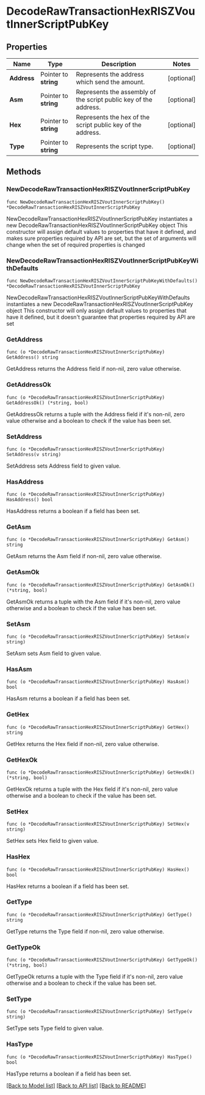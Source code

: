 # DecodeRawTransactionHexRISZVoutInnerScriptPubKey

## Properties

Name | Type | Description | Notes
------------ | ------------- | ------------- | -------------
**Address** | Pointer to **string** | Represents the address which send the amount. | [optional] 
**Asm** | Pointer to **string** | Represents the assembly of the script public key of the address. | [optional] 
**Hex** | Pointer to **string** | Represents the hex of the script public key of the address. | [optional] 
**Type** | Pointer to **string** | Represents the script type. | [optional] 

## Methods

### NewDecodeRawTransactionHexRISZVoutInnerScriptPubKey

`func NewDecodeRawTransactionHexRISZVoutInnerScriptPubKey() *DecodeRawTransactionHexRISZVoutInnerScriptPubKey`

NewDecodeRawTransactionHexRISZVoutInnerScriptPubKey instantiates a new DecodeRawTransactionHexRISZVoutInnerScriptPubKey object
This constructor will assign default values to properties that have it defined,
and makes sure properties required by API are set, but the set of arguments
will change when the set of required properties is changed

### NewDecodeRawTransactionHexRISZVoutInnerScriptPubKeyWithDefaults

`func NewDecodeRawTransactionHexRISZVoutInnerScriptPubKeyWithDefaults() *DecodeRawTransactionHexRISZVoutInnerScriptPubKey`

NewDecodeRawTransactionHexRISZVoutInnerScriptPubKeyWithDefaults instantiates a new DecodeRawTransactionHexRISZVoutInnerScriptPubKey object
This constructor will only assign default values to properties that have it defined,
but it doesn't guarantee that properties required by API are set

### GetAddress

`func (o *DecodeRawTransactionHexRISZVoutInnerScriptPubKey) GetAddress() string`

GetAddress returns the Address field if non-nil, zero value otherwise.

### GetAddressOk

`func (o *DecodeRawTransactionHexRISZVoutInnerScriptPubKey) GetAddressOk() (*string, bool)`

GetAddressOk returns a tuple with the Address field if it's non-nil, zero value otherwise
and a boolean to check if the value has been set.

### SetAddress

`func (o *DecodeRawTransactionHexRISZVoutInnerScriptPubKey) SetAddress(v string)`

SetAddress sets Address field to given value.

### HasAddress

`func (o *DecodeRawTransactionHexRISZVoutInnerScriptPubKey) HasAddress() bool`

HasAddress returns a boolean if a field has been set.

### GetAsm

`func (o *DecodeRawTransactionHexRISZVoutInnerScriptPubKey) GetAsm() string`

GetAsm returns the Asm field if non-nil, zero value otherwise.

### GetAsmOk

`func (o *DecodeRawTransactionHexRISZVoutInnerScriptPubKey) GetAsmOk() (*string, bool)`

GetAsmOk returns a tuple with the Asm field if it's non-nil, zero value otherwise
and a boolean to check if the value has been set.

### SetAsm

`func (o *DecodeRawTransactionHexRISZVoutInnerScriptPubKey) SetAsm(v string)`

SetAsm sets Asm field to given value.

### HasAsm

`func (o *DecodeRawTransactionHexRISZVoutInnerScriptPubKey) HasAsm() bool`

HasAsm returns a boolean if a field has been set.

### GetHex

`func (o *DecodeRawTransactionHexRISZVoutInnerScriptPubKey) GetHex() string`

GetHex returns the Hex field if non-nil, zero value otherwise.

### GetHexOk

`func (o *DecodeRawTransactionHexRISZVoutInnerScriptPubKey) GetHexOk() (*string, bool)`

GetHexOk returns a tuple with the Hex field if it's non-nil, zero value otherwise
and a boolean to check if the value has been set.

### SetHex

`func (o *DecodeRawTransactionHexRISZVoutInnerScriptPubKey) SetHex(v string)`

SetHex sets Hex field to given value.

### HasHex

`func (o *DecodeRawTransactionHexRISZVoutInnerScriptPubKey) HasHex() bool`

HasHex returns a boolean if a field has been set.

### GetType

`func (o *DecodeRawTransactionHexRISZVoutInnerScriptPubKey) GetType() string`

GetType returns the Type field if non-nil, zero value otherwise.

### GetTypeOk

`func (o *DecodeRawTransactionHexRISZVoutInnerScriptPubKey) GetTypeOk() (*string, bool)`

GetTypeOk returns a tuple with the Type field if it's non-nil, zero value otherwise
and a boolean to check if the value has been set.

### SetType

`func (o *DecodeRawTransactionHexRISZVoutInnerScriptPubKey) SetType(v string)`

SetType sets Type field to given value.

### HasType

`func (o *DecodeRawTransactionHexRISZVoutInnerScriptPubKey) HasType() bool`

HasType returns a boolean if a field has been set.


[[Back to Model list]](../README.md#documentation-for-models) [[Back to API list]](../README.md#documentation-for-api-endpoints) [[Back to README]](../README.md)


